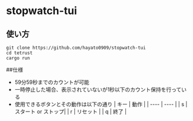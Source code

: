 # stopwatch-tui

## 使い方
```
git clone https://github.com/hayato0909/stopwatch-tui
cd tetrust
cargo run
```

##仕様
- 59分59秒までのカウントが可能
- 一時停止した場合、表示されていないが1秒以下のカウント保持を行っている
- 使用できるボタンとその動作は以下の通り
| キー | 動作 |
| ---- | ---- |
| s | スタート or ストップ|
| r | リセット |
| q | 終了 |